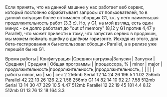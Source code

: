 Если принять, что на данной машине у нас работает веб сервис, который постоянно обрабатывает запросы от пользователей,
то в данной ситуации более оптимален сборщик G1, т.к. у него наименьшая продолжительность работ (3.3 с).
Но, у G1, на мой взгляд, есть один минус - он долго работает до "out of memory" (8,12 у G1 против 4,47 у Parallel), 
что может привести к тому, что запустив сервис в продакшн, мы можем поймать ошибку в далёком горизонте. 
Исходя из этого, для бета-тестирования я бы использовал сборщик Parallel, а в релизе уже перешёл бы на G1. 

Время работы | Конфигурация |Средняя нагрузка|Запуски | Запуски |   Средняя       | Средняя          | Общая
программы    |              |процессора, %   | minor  | major   |продолжительность|продолжительность,|продолжительность,
             |              |                |        |         |работы minor, мс |         мс       |     сек
2             256mb Serial          12           14       24            26                196            5.1
1.02          256mb Parallel        42           22       13            26                126            2.2
1.58          256mb G1              14           82       14            10                92             2.1
7.58          512mb Serial          13           14       30            47                329            10.5
4.47          512mb Parallel        12           22       19            45                181            4.4
8.12          512mb G1              13           76       12            18                164            3.3
